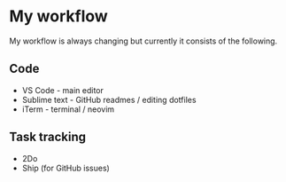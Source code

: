 # My workflow
My workflow is always changing but currently it consists of the following. 

## Code
- VS Code - main editor
- Sublime text - GitHub readmes / editing dotfiles
- iTerm - terminal / neovim

## Task tracking
- 2Do
- Ship (for GitHub issues)